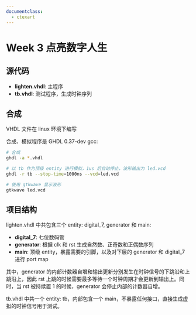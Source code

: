 ```yaml
---
documentclass:
  - ctexart
---
```


# Week 3 点亮数字人生

## 源代码
- **lighten.vhdl**: 主程序
- **tb.vhdl**: 测试程序，生成时钟序列

## 合成
VHDL 文件在 linux 环境下编写

合成、模拟程序是 GHDL 0.37-dev gcc:

```bash
# 合成
ghdl -a *.vhdl

# 以 tb 作为顶级 entity 进行模拟，1us 后自动停止，波形输出为 led.vcd
ghdl -r tb --stop-time=1000ns --vcd=led.vcd

# 使用 gtkwave 显示波形
gtkwave led.vcd
```

## 项目结构
lighten.vhdl 中共包含三个 entity: digital\_7, generator 和 main:

- **digital_7**: 七位数码管
- **generator**: 根据 clk 和 rst 生成自然数、正奇数和正偶数序列
- **main**: 顶级 entity，暴露需要的引脚，以及对下层的 generator 和 digital_7 进行 port map

其中，generator 的内部计数器自增和输出更新分别发生在时钟信号的下跳沿和上跳沿上，因此 rst 上跳的时候需要最多等待一个时钟周期才会更新到输出上。同时，当 rst 被持续置 1 的时候，generator 会停止内部的计数器自增。

tb.vhdl 中共一个 entity: tb，内部包含一个 main，不暴露任何接口，直接生成虚拟的时钟信号用于测试。
